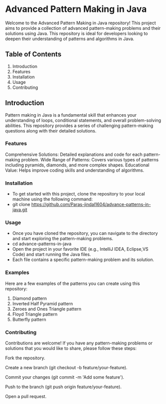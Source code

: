 # Advanced Pattern Making in Java

Welcome to the Advanced Pattern Making in Java repository! 
This project aims to provide a collection of advanced pattern-making problems and their solutions using Java.
This repository is ideal for developers looking to deepen their understanding of patterns and algorithms in Java.

## Table of Contents
1. Introduction
2. Features
3. Installation
4. Usage
5. Contributing

## Introduction
Pattern making in Java is a fundamental skill that enhances your understanding of loops, conditional statements, and overall problem-solving abilities.
This repository provides a series of challenging pattern-making questions along with their detailed solutions.

### Features
Comprehensive Solutions: Detailed explanations and code for each pattern-making problem.
Wide Range of Patterns: Covers various types of patterns including pyramids, diamonds, and more complex shapes.
Educational Value: Helps improve coding skills and understanding of algorithms. 

### Installation
* To get started with this project, clone the repository to your local machine using the following command:
* 
    git clone https://github.com/Paras-jindal1604/advance-patterns-in-java.git

### Usage
* Once you have cloned the repository, you can navigate to the directory and start exploring the pattern-making problems.
* 
    cd advance-patterns-in-java
* Open the project in your favorite IDE (e.g., IntelliJ IDEA, Eclipse,VS Code) and start running the Java files.
* Each file contains a specific pattern-making problem and its solution.

### Examples
Here are a few examples of the patterns you can create using this repository:
1. Diamond pattern
2. Inverted Half Pyramid pattern
3. Zeroes and Ones Triangle pattern
4. Floyd Triangle pattern
5. Butterfly pattern

   
### Contributing
Contributions are welcome! If you have any pattern-making problems or solutions that you would like to share, please follow these steps:


Fork the repository.

Create a new branch (git checkout -b feature/your-feature).

Commit your changes (git commit -m 'Add some feature').

Push to the branch (git push origin feature/your-feature).

Open a pull request.


